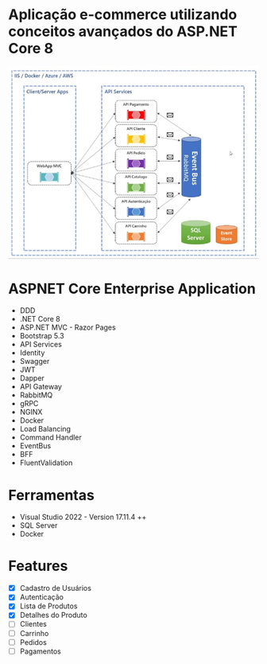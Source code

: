 # Aplicação e-commerce utilizando conceitos avançados do ASP.NET Core 8 

![Modelo da Arquitetura proposta](https://raw.githubusercontent.com/jeffreysSharp/aspnet-core-enterprise-application/refs/heads/develop/images/01-architecturemap.JPG)

# ASPNET Core Enterprise Application
- DDD
- .NET Core 8 
- ASP.NET MVC - Razor Pages 
- Bootstrap 5.3
- API Services
- Identity 
- Swagger
- JWT
- Dapper
- API Gateway 
- RabbitMQ
- gRPC
- NGINX
- Docker
- Load Balancing
- Command Handler 
- EventBus
- BFF
- FluentValidation
# Ferramentas
- Visual Studio 2022 - Version 17.11.4 ++
- SQL Server
- Docker

# Features
- [x] Cadastro de Usuários
- [x] Autenticação
- [x] Lista de Produtos
- [x] Detalhes do Produto
- [ ] Clientes
- [ ] Carrinho
- [ ] Pedidos
- [ ] Pagamentos
